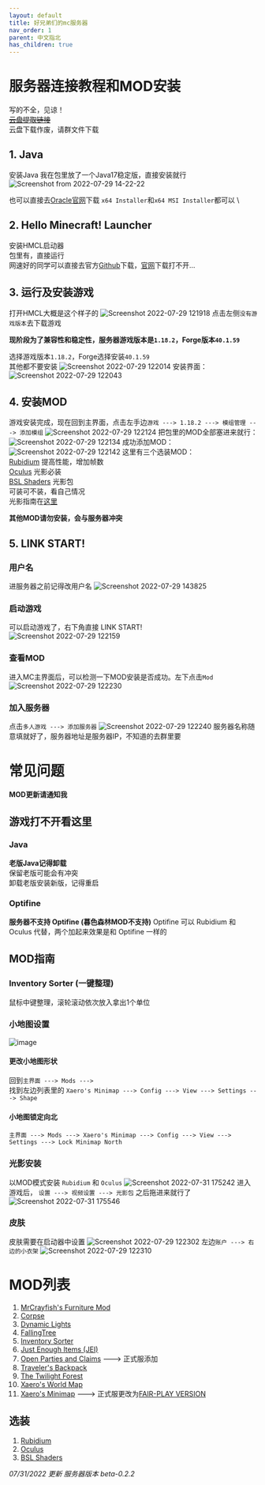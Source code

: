```yaml
---
layout: default
title: 好兄弟们的mc服务器
nav_order: 1
parent: 中文指北
has_children: true
---
```

# 服务器连接教程和MOD安装
写的不全，见谅！ \
~~[云盘提取链接]()~~ \
云盘下载作废，请群文件下载

## 1. Java
安装Java
我在包里放了一个Java17稳定版，直接安装就行![Screenshot from 2022-07-29 14-22-22](https://user-images.githubusercontent.com/31970387/181821333-d1f7e2a7-0855-4088-82b1-9ea4e2fe0bf9.png)

也可以直接去[Oracle官网](https://www.oracle.com/java/technologies/downloads/#java17)下载
`x64 Installer`和`x64 MSI Installer`都可以 \

## 2. Hello Minecraft! Launcher
安装HMCL启动器 \
包里有，直接运行 \
网速好的同学可以直接去官方[Github](https://github.com/huanghongxun/HMCL)下载，[官网](https://hmcl.huangyuhui.net/)下载打不开... 

## 3. 运行及安装游戏
打开HMCL大概是这个样子的
![Screenshot 2022-07-29 121918](https://user-images.githubusercontent.com/31970387/181821626-258e647b-81ae-4edc-8d78-1e578651ccf7.png)
点击左侧`没有游戏版本`去下载游戏

**现阶段为了兼容性和稳定性，服务器游戏版本是`1.18.2`，Forge版本`40.1.59`**

选择游戏版本`1.18.2`，Forge选择安装`40.1.59` \
其他都不要安装
![Screenshot 2022-07-29 122014](https://user-images.githubusercontent.com/31970387/181821829-c2496f52-5bb3-4e3c-9306-a0fe70321ca3.png)
安装界面：
![Screenshot 2022-07-29 122043](https://user-images.githubusercontent.com/31970387/181821726-3e85900c-f0d5-43d8-a42b-a8842bc7873b.png)

## 4. 安装MOD
游戏安装完成，现在回到主界面，点击左手边`游戏 ---> 1.18.2 ---> 模组管理 ---> 添加模组`
![Screenshot 2022-07-29 122124](https://user-images.githubusercontent.com/31970387/181821893-5f9d44fc-7892-41fe-99d3-305581801d23.png)
把包里的MOD全部塞进来就行：
![Screenshot 2022-07-29 122134](https://user-images.githubusercontent.com/31970387/181825525-9461b4c5-5c02-4a53-87ad-cf75cee911e9.png)
成功添加MOD：
![Screenshot 2022-07-29 122142](https://user-images.githubusercontent.com/31970387/181821944-4c9bb444-1b42-4a7a-a68a-e1cff45edb2c.png)
这里有三个选装MOD： \
[Rubidium](https://www.curseforge.com/minecraft/mc-mods/rubidium) 提高性能，增加帧数 \
[Oculus](https://www.curseforge.com/minecraft/mc-mods/oculus) 光影必装 \
[BSL Shaders](https://www.curseforge.com/minecraft/customization/bsl-shaders) 光影包 \
可装可不装，看自己情况 \
光影指南在[这里](https://colgrave34.github.io/%E4%B8%AD%E6%96%87%E6%8C%87%E5%8C%97/%E5%A5%BD%E5%85%84%E5%BC%9F%E4%BB%AC%E7%9A%84mc%E6%9C%8D%E5%8A%A1%E5%99%A8/#%E5%85%89%E5%BD%B1%E5%AE%89%E8%A3%85)

**其他MOD请勿安装，会与服务器冲突**

## 5. LINK START! 
### 用户名
进服务器之前记得改用户名
![Screenshot 2022-07-29 143825](https://user-images.githubusercontent.com/31970387/181826050-5a35a735-6223-4670-9d11-bc2478e2d001.png)
### 启动游戏
可以启动游戏了，右下角直接 LINK START! \
![Screenshot 2022-07-29 122159](https://user-images.githubusercontent.com/31970387/181822196-08042e47-9afd-4879-9330-0e7fddcf3d73.png)
### 查看MOD
进入MC主界面后，可以检测一下MOD安装是否成功。左下点击`Mod`
![Screenshot 2022-07-29 122230](https://user-images.githubusercontent.com/31970387/181822218-0bb07919-0dc7-40e1-9865-a612971bd004.png)
### 加入服务器
点击`多人游戏 ---> 添加服务器`
![Screenshot 2022-07-29 122240](https://user-images.githubusercontent.com/31970387/181822241-a1742182-4304-44d9-878e-16f50c3f8c16.png)
服务器名称随意填就好了，服务器地址是服务器IP，不知道的去群里要

# 常见问题

**MOD更新请通知我**

## 游戏打不开看这里
### Java
**老版Java记得卸载** \
保留老版可能会有冲突 \
卸载老版安装新版，记得重启

### Optifine
**服务器不支持 Optifine (暮色森林MOD不支持)**
Optifine 可以 Rubidium 和 Oculus 代替，两个加起来效果是和 Optifine 一样的

## MOD指南
### Inventory Sorter (一键整理)
鼠标中键整理，滚轮滚动依次放入拿出1个单位

### 小地图设置
![image](https://user-images.githubusercontent.com/31970387/182047079-1d2ff9e0-3aee-49c4-aae4-00fb566e7203.png)
#### 更改小地图形状
回到`主界面 ---> Mods --->` \
找到左边列表里的 `Xaero's Minimap ---> Config ---> View ---> Settings ---> Shape`
#### 小地图锁定向北
`主界面 ---> Mods ---> Xaero's Minimap ---> Config ---> View ---> Settings ---> Lock Minimap North`

### 光影安装
以MOD模式安装 `Rubidium` 和 `Oculus`
![Screenshot 2022-07-31 175242](https://user-images.githubusercontent.com/31970387/182047053-640f832d-c6b2-4bc7-ab84-45ab2a2e83c7.png)
进入游戏后， `设置 ---> 视频设置 ---> 光影包` 之后拖进来就行了
![Screenshot 2022-07-31 175546](https://user-images.githubusercontent.com/31970387/182047058-dbf821a8-2312-43a2-a6c5-59080f4942b6.png)

### 皮肤
皮肤需要在启动器中设置
![Screenshot 2022-07-29 122302](https://user-images.githubusercontent.com/31970387/181822270-b5f190d4-e5af-4284-a5e8-76d9dd98dac9.png)
左边`账户 ---> 右边的小衣架`
![Screenshot 2022-07-29 122310](https://user-images.githubusercontent.com/31970387/181822297-062c905b-eafa-42f5-bb66-826304308457.png)

# MOD列表
1. [MrCrayfish's Furniture Mod](https://www.curseforge.com/minecraft/mc-mods/mrcrayfish-furniture-mod)
2. [Corpse](https://www.curseforge.com/minecraft/mc-mods/corpse)
3. [Dynamic Lights](https://www.curseforge.com/minecraft/mc-mods/dynamic-lights)
4. [FallingTree](https://www.curseforge.com/minecraft/mc-mods/falling-tree)
5. [Inventory Sorter](https://www.curseforge.com/minecraft/mc-mods/inventory-sorter)
6. [Just Enough Items (JEI)](https://www.curseforge.com/minecraft/mc-mods/jei)
7. [Open Parties and Claims](https://www.curseforge.com/minecraft/mc-mods/open-parties-and-claims) ---> 正式服添加
8. [Traveler's Backpack](https://www.curseforge.com/minecraft/mc-mods/travelers-backpack)
9. [The Twilight Forest](https://www.curseforge.com/minecraft/mc-mods/the-twilight-forest)
10. [Xaero's World Map](https://chocolateminecraft.com/worldmap.php)
11. [Xaero's Minimap](https://chocolateminecraft.com/minimap2.php) ---> 正式服更改为[FAIR-PLAY VERSION](https://chocolateminecraft.com/minimap2.php)

## 选装
1. [Rubidium](https://www.curseforge.com/minecraft/mc-mods/rubidium)
2. [Oculus](https://www.curseforge.com/minecraft/mc-mods/oculus)
3. [BSL Shaders](https://www.curseforge.com/minecraft/customization/bsl-shaders)


*07/31/2022 更新  服务器版本 beta-0.2.2*
